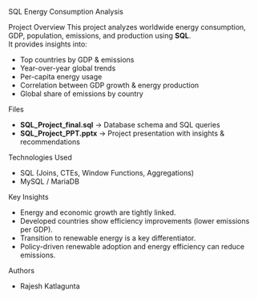 SQL Energy Consumption Analysis

Project Overview
This project analyzes worldwide energy consumption, GDP, population, emissions, and production using **SQL**.  
It provides insights into:
- Top countries by GDP & emissions
- Year-over-year global trends
- Per-capita energy usage
- Correlation between GDP growth & energy production
- Global share of emissions by country

Files
- **SQL_Project_final.sql** → Database schema and SQL queries
- **SQL_Project_PPT.pptx** → Project presentation with insights & recommendations

Technologies Used
- SQL (Joins, CTEs, Window Functions, Aggregations)
- MySQL / MariaDB

Key Insights
- Energy and economic growth are tightly linked.
- Developed countries show efficiency improvements (lower emissions per GDP).
- Transition to renewable energy is a key differentiator.
- Policy-driven renewable adoption and energy efficiency can reduce emissions.

Authors
- Rajesh Katlagunta


